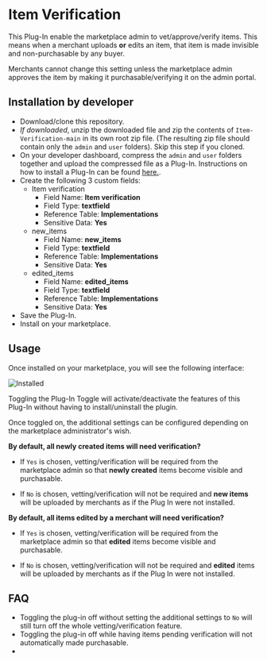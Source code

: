 # Item Verification

This Plug-In enable the marketplace admin to vet/approve/verify items. This means when a merchant uploads **or** edits an item, that item is made invisible and non-purchasable by any buyer.

Merchants cannot change this setting unless the marketplace admin approves the item by making it purchasable/verifying it on the admin portal.

## Installation by developer
* Download/clone this repository.
* *If downloaded*, unzip the downloaded file and zip the contents of `Item-Verification-main` in its own root zip file. (The resulting zip file should contain only the `admin` and `user` folders). Skip this step if you cloned.
* On your developer dashboard, compress the `admin` and `user` folders together and upload the compressed file as a Plug-In. Instructions on how to install a Plug-In can be found [here.](https://api.arcadier.com/uploading-publishing-plugin).
* Create the following 3 custom fields:
  * Item verification
    * Field Name: **Item verification**
    * Field Type: **textfield**
    * Reference Table: **Implementations**
    * Sensitive Data: **Yes**
  * new_items
    * Field Name: **new_items**
    * Field Type: **textfield**
    * Reference Table: **Implementations**
    * Sensitive Data: **Yes**
  * edited_items
    * Field Name: **edited_items**
    * Field Type: **textfield**
    * Reference Table: **Implementations**
    * Sensitive Data: **Yes**
* Save the Plug-In.
* Install on your marketplace.

## Usage
Once installed on your marketplace, you will see the following interface:

![Installed](https://bootstrap.arcadier.com/github/Installation.jpeg)

Toggling the Plug-In Toggle will activate/deactivate the features of this Plug-In without having to install/uninstall the plugin.

Once toggled on, the additional settings can be configured depending on the marketplace administrator's wish.

**By default, all newly created items will need verification?**
* If `Yes` is chosen, vetting/verification will be required from the marketplace admin so that **newly created** items become visible and purchasable.

* If `No` is chosen, vetting/verification will not be required and **new items** will be uploaded by merchants as if the Plug In were not installed.

**By default, all items edited by a merchant will need verification?**

* If `Yes` is chosen, vetting/verification will be required from the marketplace admin so that **edited** items become visible and purchasable.

* If `No` is chosen, vetting/verification will not be required and **edited** items will be uploaded by merchants as if the Plug In were not installed.

## FAQ
* Toggling the plug-in off without setting the additional settings to `No` will still turn off the whole vetting/verification feature.
* Toggling the plug-in off while having items pending verification will not automatically made purchasable.
* 